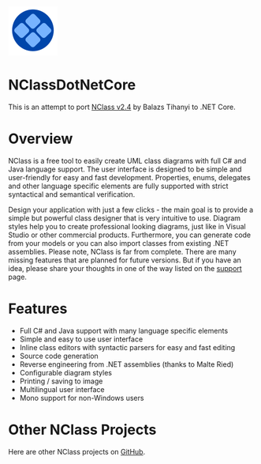 ![NClassDotNetCore](/nclass_small.png)

# NClassDotNetCore

This is an attempt to port [NClass v2.4](http://nclass.sourceforge.net/index.html) by Balazs Tihanyi to .NET Core.

# Overview

NClass is a free tool to easily create UML class diagrams with full C# and Java language support. The user interface is designed to be simple and user-friendly for easy and fast development. Properties, enums, delegates and other language specific elements are fully supported with strict syntactical and semantical verification.

Design your application with just a few clicks - the main goal is to provide a simple but powerful class designer that is very intuitive to use. Diagram styles help you to create professional looking diagrams, just like in Visual Studio or other commercial products. Furthermore, you can generate code from your models or you can also import classes from existing .NET assemblies.
Please note, NClass is far from complete. There are many missing features that are planned for future versions. But if you have an idea, please share your thoughts in one of the way listed on the [support](http://nclass.sourceforge.net/support.html) page.

# Features
* Full C# and Java support with many language specific elements
* Simple and easy to use user interface
* Inline class editors with syntactic parsers for easy and fast editing
* Source code generation
* Reverse engineering from .NET assemblies (thanks to Malte Ried)
* Configurable diagram styles
* Printing / saving to image
* Multilingual user interface
* Mono support for non-Windows users

# Other NClass Projects

Here are other NClass projects on [GitHub](https://github.com/search?q=nclass+uml&type=Repositories).